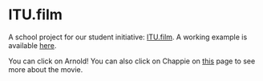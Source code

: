 # ITU.film
A school project for our student initiative:
[ITU.film](https://www.facebook.com/itu.film). A working example is available
[here](http://lauritzsh.github.io/itu.film/).

You can click on Arnold! You can also click on Chappie on
[this](http://lauritzsh.github.io/itu.film/search/) page to see more about the
movie.
